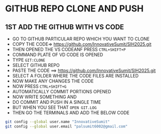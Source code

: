 # GITHUB REPO CLONE AND PUSH
## 1ST ADD THE GITHUB WITH VS CODE
- GO TO GITHUB PARTICULAR REPO WHICH YOU WANT TO CLONE
- COPY THE CODE=> https://github.com/InnovativeSumit/SIH2025.git
- THEN OPENED THE VS CODEANF PRESS `CTRL+SHIFT+P` 
- COMMAND PLATE OF VD CODE IS OPENED
- TYPE `GIT:CLONE`
- SELECT GITHUB REPO
- PASTE THE CODE ==> https://github.com/InnovativeSumit/SIH2025.git
- SELECT A FOLDER WHERE THE CODE FILES ARE INSTALLED
- NOW MAKE ANY CHANGES THE CODE
- NOW PRESS `CTRL+SHIFT+G`
- AUTOMATICALLY COMMIT PORTIONS OPENED
- NOW WRITE SOMETHING AND
- DO COMMIT AND PUSH IN A SINGLE TIME
- BUT WHEN YOU SEE THAT  `OPEN GIT.LOG`
- THEN GO THE TERMINALS AND ADD THE BELOW CODE
```bash
git config --global user.name "InnovativeSumit"
git config --global user.email "palsumit6002@gmail.com"



